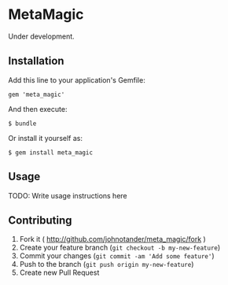 # MetaMagic

Under development.

## Installation

Add this line to your application's Gemfile:

    gem 'meta_magic'

And then execute:

    $ bundle

Or install it yourself as:

    $ gem install meta_magic

## Usage

TODO: Write usage instructions here

## Contributing

1. Fork it ( http://github.com/johnotander/meta_magic/fork )
2. Create your feature branch (`git checkout -b my-new-feature`)
3. Commit your changes (`git commit -am 'Add some feature'`)
4. Push to the branch (`git push origin my-new-feature`)
5. Create new Pull Request
